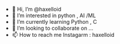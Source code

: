 - 👋 Hi, I’m @haxelloid
- 👀 I’m interested in python , AI /ML
- 🌱 I’m currently learning Python , C
- 💞️ I’m looking to collaborate on ...
- 📫 How to reach me Instagarm : haxelloid

<!---
haxelloid/haxelloid is a ✨ special ✨ repository because its `README.md` (this file) appears on your GitHub profile.
You can click the Preview link to take a look at your changes.
--->
